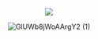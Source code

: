 <div align="center">

  ![](https://komarev.com/ghpvc/?username=666noli&color=bd3a4c&label=HACKERS)
  
![GlUWb8jWoAArgY2 (1)](https://github.com/user-attachments/assets/05b2d840-72af-405f-b131-6524da2ef351)

